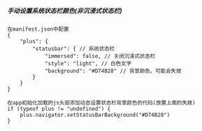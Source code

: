 ##### 手动设置系统状态栏颜色(非沉浸式状态栏)
    在manifest.json中配置
    {
        "plus": {
            "statusbar": { // 系统状态栏
                "immersed": false, // 关闭沉浸式状态栏
                "style": "light", // 白色文字
                "background": "#D74B28" // 背景颜色，可能会失效
            }
        }
    }

    在app初始化加载的js头部添加动态设置状态栏背景颜色的代码(放置上面的失效)
    if (typeof plus != "undefined") {
        plus.navigator.setStatusBarBackground("#D74B28")
    }